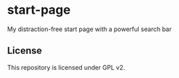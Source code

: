 # start-page
My distraction-free start page with a powerful search bar

## License
This repository is licensed under GPL v2.

